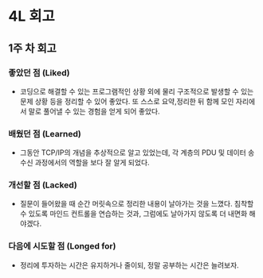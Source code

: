 # 4L 회고

## 1주 차 회고
### 좋았던 점 (Liked)
- 코딩으로 해결할 수 있는 프로그램적인 상황 외에 물리 구조적으로 발생할 수 있는 문제 상황 등을 정리할 수 있어 좋았다. 또 스스로 요약,정리한 뒤 함께 모인 자리에서 말로 풀어낼 수 있는 경험을 얻게 되어 좋았다.

### 배웠던 점 (Learned)
- 그동안 TCP/IP의 개념을 추상적으로 알고 있었는데, 각 계층의 PDU 및 데이터 송수신 과정에서의 역할을 보다 잘 알게 되었다.

### 개선할 점 (Lacked)
- 질문이 들어왔을 때 순간 머릿속으로 정리한 내용이 날아가는 것을 느꼈다. 침착할 수 있도록 마인드 컨트롤을 연습하는 것과, 그럼에도 날아가지 않도록 더 내면화 해야겠다.

### 다음에 시도할 점 (Longed for)
- 정리에 투자하는 시간은 유지하거나 줄이되, 정말 공부하는 시간은 늘려보자.